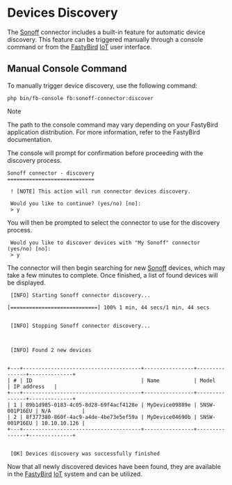 # Devices Discovery

The [Sonoff](https://sonoff.tech) connector includes a built-in feature for automatic device discovery. This feature can be triggered manually
through a console command or from the [FastyBird](https://www.fastybird.com) [IoT](https://en.wikipedia.org/wiki/Internet_of_things) user interface.

## Manual Console Command

To manually trigger device discovery, use the following command:

```shell
php bin/fb-console fb:sonoff-connector:discover
```

> [!NOTE]
The path to the console command may vary depending on your FastyBird application distribution. For more information, refer to the FastyBird documentation.

The console will prompt for confirmation before proceeding with the discovery process.

```
Sonoff connector - discovery
============================

 ! [NOTE] This action will run connector devices discovery.

 Would you like to continue? (yes/no) [no]:
 > y
```

You will then be prompted to select the connector to use for the discovery process.

```
 Would you like to discover devices with "My Sonoff" connector (yes/no) [no]:
 > y
```

The connector will then begin searching for new [Sonoff](https://sonoff.tech) devices, which may take a few minutes to complete. Once finished,
a list of found devices will be displayed.

```
 [INFO] Starting Sonoff connector discovery...

[============================] 100% 1 min, 44 secs/1 min, 44 secs


 [INFO] Stopping Sonoff connector discovery...



 [INFO] Found 2 new devices


+---+--------------------------------------+----------------+---------------+--------------+
| # | ID                                   | Name           | Model         | IP address   |
+---+--------------------------------------+----------------+---------------+--------------+
| 1 | 89b1d985-0183-4c05-8d28-69f4acf4128e | MyDevice09889e | SNSW-001P16EU | N/A          |
| 2 | 8f377380-860f-4ac9-a4de-4be73e5ef59a | MyDevice04690b | SNSW-001P16EU | 10.10.10.126 |
+---+--------------------------------------+----------------+---------------+--------------+


 [OK] Devices discovery was successfully finished
```

Now that all newly discovered devices have been found, they are available in the [FastyBird](https://www.fastybird.com) [IoT](https://en.wikipedia.org/wiki/Internet_of_things) system and can be utilized.
